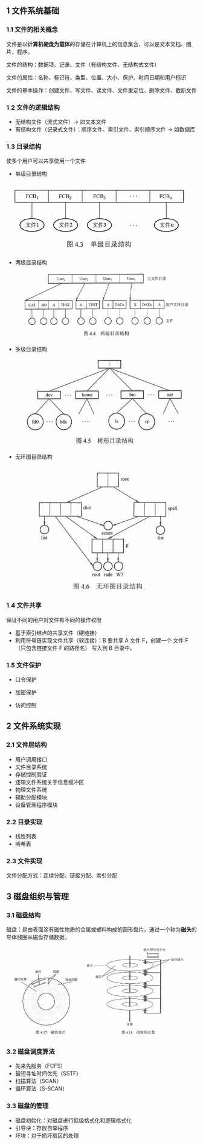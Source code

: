 ## 1 文件系统基础

### 1.1 文件的相关概念

文件是以**计算机硬盘为载体**的存储在计算机上的信息集合，可以是文本文档、图片、程序。

文件的结构：数据项、记录、文件（有结构文件、无结构式文件）

文件的属性：名称、标识符、类型、位置、大小、保护、时间日期和用户标识

文件的基本操作：创建文件、写文件、读文件、文件重定位、删除文件、截断文件

### 1.2 文件的逻辑结构

* 无结构文件（流式文件）-> 如文本文件
* 有结构文件（记录式文件）：顺序文件、索引文件、索引顺序文件 -> 如数据库

### 1.3 目录结构

使多个用户可以共享使用一个文件

- 单级目录结构

![](../asset/单级目录结构.jpg)

- 两级目录结构

  ![](../asset/两级目录结构.jpg)

- 多级目录结构

  ![](../asset/树形目录结构.jpg)

- 无环图目录结构

  ![](../asset/无环图目录结构.jpg)

### 1.4 文件共享

保证不同的用户对文件有不同的操作权限

- 基于索引结点的共享文件（硬链接）
- 利用符号链实现文件共享（软连接）：B 要共享 A 文件 F，创建一个 文件 F（只包含链接文件 F 的路径名） 写入到 B 目录中。

### 1.5 文件保护

* 口令保护

* 加密保护

* 访问控制

## 2 文件系统实现

### 2.1 文件层结构

* 用户调用接口
* 文件目录系统
* 存储控制验证
* 逻辑文件系统关于信息缓冲区
* 物理文件系统
* 辅助分配模块
* 设备管理程序模块

### 2.2 目录实现

* 线性列表
* 哈希表

### 2.3 文件实现

文件分配方式：连续分配、链接分配、索引分配

 ## 3 磁盘组织与管理

### 3.1 磁盘结构

磁盘：是由表面涂有磁性物质的金属或塑料构成的圆形盘片，通过一个称为**磁头**的导体线圈从磁盘存储数据。

![](../asset/磁盘结构.jpg)

### 3.2 磁盘调度算法

* 先来先服务（FCFS）
* 最短寻址时间优先（SSTF）
* 扫描算法（SCAN）
* 循环算法（S-SCAN）

### 3.3 磁盘的管理

* 磁盘初始化：对磁盘进行低级格式化和逻辑格式化
* 引导块：存放自举程序
* 坏块：对于损坏扇区的处理